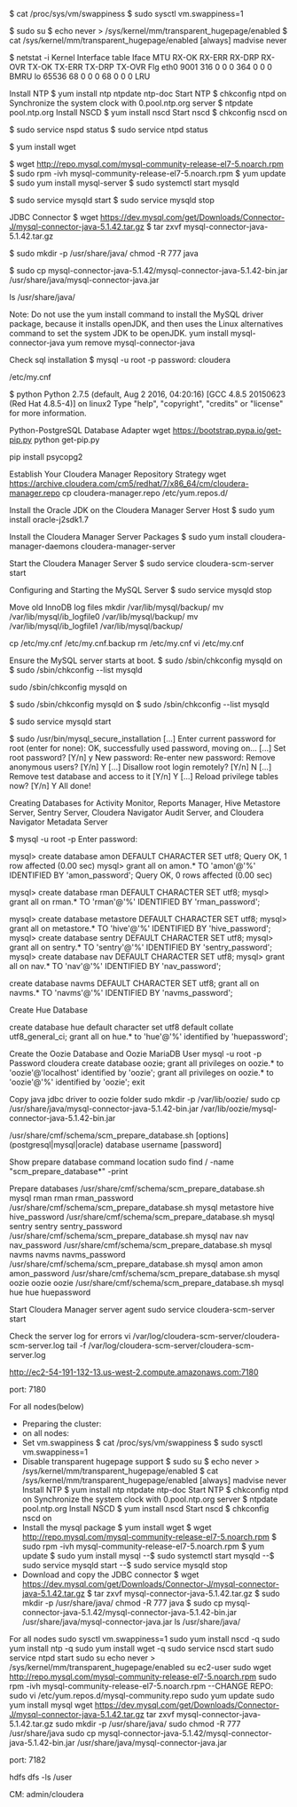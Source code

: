 
$ cat /proc/sys/vm/swappiness
$ sudo sysctl vm.swappiness=1


$ sudo su
$ echo never > /sys/kernel/mm/transparent_hugepage/enabled
$ cat /sys/kernel/mm/transparent_hugepage/enabled
[always] madvise never


$ netstat -i
Kernel Interface table
Iface      MTU    RX-OK RX-ERR RX-DRP RX-OVR    TX-OK TX-ERR TX-DRP TX-OVR Flg
eth0      9001      316      0      0 0           364      0      0      0 BMRU
lo       65536       68      0      0 0            68      0      0      0 LRU


Install NTP
$ yum install ntp ntpdate ntp-doc
Start NTP
$ chkconfig ntpd on
Synchronize the system clock with 0.pool.ntp.org server
$ ntpdate pool.ntp.org
Install NSCD
$ yum install nscd
Start nscd
$ chkconfig nscd on

$ sudo service nspd status
$ sudo service ntpd status


$ yum install wget

$ wget http://repo.mysql.com/mysql-community-release-el7-5.noarch.rpm
$ sudo rpm -ivh mysql-community-release-el7-5.noarch.rpm
$ yum update
$ sudo yum install mysql-server
$ sudo systemctl start mysqld

$ sudo service mysqld start
$ sudo service mysqld stop

JDBC Connector
$ wget https://dev.mysql.com/get/Downloads/Connector-J/mysql-connector-java-5.1.42.tar.gz
$ tar zxvf mysql-connector-java-5.1.42.tar.gz

$ sudo mkdir -p /usr/share/java/
chmod -R 777 java

$ sudo cp mysql-connector-java-5.1.42/mysql-connector-java-5.1.42-bin.jar /usr/share/java/mysql-connector-java.jar

ls /usr/share/java/


Note: Do not use the yum install command to install the MySQL driver package, because it installs openJDK, and then uses the Linux alternatives command to set the system JDK to be openJDK.
yum install mysql-connector-java
yum remove mysql-connector-java

Check sql installation
$ mysql -u root -p
password: cloudera

/etc/my.cnf


$ python
Python 2.7.5 (default, Aug  2 2016, 04:20:16)
[GCC 4.8.5 20150623 (Red Hat 4.8.5-4)] on linux2
Type "help", "copyright", "credits" or "license" for more information.


Python-PostgreSQL Database Adapter
wget https://bootstrap.pypa.io/get-pip.py
python get-pip.py

pip install psycopg2


Establish Your Cloudera Manager Repository Strategy
wget https://archive.cloudera.com/cm5/redhat/7/x86_64/cm/cloudera-manager.repo
cp cloudera-manager.repo /etc/yum.repos.d/

Install the Oracle JDK on the Cloudera Manager Server Host
$ sudo yum install oracle-j2sdk1.7


Install the Cloudera Manager Server Packages
$ sudo yum install cloudera-manager-daemons cloudera-manager-server




Start the Cloudera Manager Server
$ sudo service cloudera-scm-server start



Configuring and Starting the MySQL Server
$ sudo service mysqld stop

Move old InnoDB log files 
mkdir /var/lib/mysql/backup/
mv /var/lib/mysql/ib_logfile0 /var/lib/mysql/backup/
mv /var/lib/mysql/ib_logfile1 /var/lib/mysql/backup/

cp /etc/my.cnf /etc/my.cnf.backup
rm /etc/my.cnf
vi /etc/my.cnf


Ensure the MySQL server starts at boot.	
$ sudo /sbin/chkconfig mysqld on
$ sudo /sbin/chkconfig --list mysqld

sudo /sbin/chkconfig mysqld on


	
$ sudo /sbin/chkconfig mysqld on
$ sudo /sbin/chkconfig --list mysqld


$ sudo service mysqld start


$ sudo /usr/bin/mysql_secure_installation
[...]
Enter current password for root (enter for none):
OK, successfully used password, moving on...
[...]
Set root password? [Y/n] y
New password:
Re-enter new password:
Remove anonymous users? [Y/n] Y
[...]
Disallow root login remotely? [Y/n] N
[...]
Remove test database and access to it [Y/n] Y
[...]
Reload privilege tables now? [Y/n] Y
All done!



Creating Databases for Activity Monitor, Reports Manager, Hive Metastore Server, Sentry Server, Cloudera Navigator Audit Server, and Cloudera Navigator Metadata Server

$ mysql -u root -p
Enter password:

mysql> create database amon DEFAULT CHARACTER SET utf8;
Query OK, 1 row affected (0.00 sec)
mysql> grant all on amon.* TO 'amon'@'%' IDENTIFIED BY 'amon_password';
Query OK, 0 rows affected (0.00 sec)

mysql> create database rman DEFAULT CHARACTER SET utf8;
mysql> grant all on rman.* TO 'rman'@'%' IDENTIFIED BY 'rman_password';

mysql> create database metastore DEFAULT CHARACTER SET utf8;
mysql> grant all on metastore.* TO 'hive'@'%' IDENTIFIED BY 'hive_password';
mysql> create database sentry DEFAULT CHARACTER SET utf8;
mysql> grant all on sentry.* TO 'sentry'@'%' IDENTIFIED BY 'sentry_password';
mysql> create database nav DEFAULT CHARACTER SET utf8;
mysql> grant all on nav.* TO 'nav'@'%' IDENTIFIED BY 'nav_password';

create database navms DEFAULT CHARACTER SET utf8;
grant all on navms.* TO 'navms'@'%' IDENTIFIED BY 'navms_password';


Create Hue Database

create database hue default character set utf8 default collate utf8_general_ci;
grant all on hue.* to 'hue'@'%' identified by 'huepassword';


Create the Oozie Database and Oozie MariaDB User
mysql -u root -p
Password cloudera
create database oozie;
grant all privileges on oozie.* to 'oozie'@'localhost' identified by 'oozie';
grant all privileges on oozie.* to 'oozie'@'%' identified by 'oozie';
exit

Copy java jdbc driver to oozie folder
sudo mkdir -p /var/lib/oozie/
sudo cp /usr/share/java/mysql-connector-java-5.1.42-bin.jar /var/lib/oozie/mysql-connector-java-5.1.42-bin.jar





/usr/share/cmf/schema/scm_prepare_database.sh [options] (postgresql|mysql|oracle) database username [password]


Show prepare database command location
sudo find / -name "scm_prepare_database*" -print

Prepare databases
/usr/share/cmf/schema/scm_prepare_database.sh mysql rman rman rman_password
/usr/share/cmf/schema/scm_prepare_database.sh mysql metastore hive hive_password
/usr/share/cmf/schema/scm_prepare_database.sh mysql sentry sentry sentry_password
/usr/share/cmf/schema/scm_prepare_database.sh mysql nav nav nav_password
/usr/share/cmf/schema/scm_prepare_database.sh mysql navms navms navms_password
/usr/share/cmf/schema/scm_prepare_database.sh mysql amon amon amon_password
/usr/share/cmf/schema/scm_prepare_database.sh mysql oozie oozie oozie
/usr/share/cmf/schema/scm_prepare_database.sh mysql hue hue huepassword




Start Cloudera Manager server agent
sudo service cloudera-scm-server start

Check the server log for errors
vi /var/log/cloudera-scm-server/cloudera-scm-server.log
tail -f /var/log/cloudera-scm-server/cloudera-scm-server.log


http://ec2-54-191-132-13.us-west-2.compute.amazonaws.com:7180

port: 7180

For all nodes(below)
* Preparing the cluster:
* on all nodes: 
* Set vm.swappiness
$ cat /proc/sys/vm/swappiness
$ sudo sysctl vm.swappiness=1
* Disable transparent hugepage support
$ sudo su
$ echo never > /sys/kernel/mm/transparent_hugepage/enabled
$ cat /sys/kernel/mm/transparent_hugepage/enabled
[always] madvise never
Install NTP
$ yum install ntp ntpdate ntp-doc
Start NTP
$ chkconfig ntpd on
Synchronize the system clock with 0.pool.ntp.org server
$ ntpdate pool.ntp.org
Install NSCD
$ yum install nscd
Start nscd
$ chkconfig nscd on
* Install the mysql package
$ yum install wget
$ wget http://repo.mysql.com/mysql-community-release-el7-5.noarch.rpm
$ sudo rpm -ivh mysql-community-release-el7-5.noarch.rpm
$ yum update
$ sudo yum install mysql
--$ sudo systemctl start mysqld
--$ sudo service mysqld start
--$ sudo service mysqld stop
* Download and copy the JDBC connector
$ wget https://dev.mysql.com/get/Downloads/Connector-J/mysql-connector-java-5.1.42.tar.gz
$ tar zxvf mysql-connector-java-5.1.42.tar.gz
$ sudo mkdir -p /usr/share/java/
chmod -R 777 java
$ sudo cp mysql-connector-java-5.1.42/mysql-connector-java-5.1.42-bin.jar /usr/share/java/mysql-connector-java.jar
ls /usr/share/java/	
	
For all nodes
sudo sysctl vm.swappiness=1
sudo yum install nscd -q
sudo yum install ntp -q
sudo yum install wget -q
sudo service nscd start
sudo service ntpd start
sudo su
echo never > /sys/kernel/mm/transparent_hugepage/enabled
su ec2-user
sudo wget http://repo.mysql.com/mysql-community-release-el7-5.noarch.rpm
sudo rpm -ivh mysql-community-release-el7-5.noarch.rpm
--CHANGE REPO: sudo vi /etc/yum.repos.d/mysql-community.repo
sudo yum update
sudo yum install mysql
wget https://dev.mysql.com/get/Downloads/Connector-J/mysql-connector-java-5.1.42.tar.gz
tar zxvf mysql-connector-java-5.1.42.tar.gz
sudo mkdir -p /usr/share/java/
sudo chmod -R 777 /usr/share/java
sudo cp mysql-connector-java-5.1.42/mysql-connector-java-5.1.42-bin.jar /usr/share/java/mysql-connector-java.jar

port: 7182



hdfs dfs -ls /user

CM: admin/cloudera


